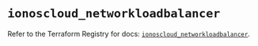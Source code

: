 # `ionoscloud_networkloadbalancer`

Refer to the Terraform Registry for docs: [`ionoscloud_networkloadbalancer`](https://registry.terraform.io/providers/ionos-cloud/ionoscloud/6.5.4/docs/resources/networkloadbalancer).
